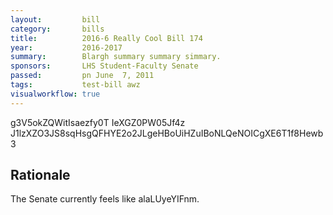 ```yaml
---
layout:         bill
category:       bills
title:          2016-6 Really Cool Bill 174
year:           2016-2017
summary:        Blargh summary summary simmary.
sponsors:       LHS Student-Faculty Senate
passed:         pn June  7, 2011
tags:           test-bill awz
visualworkflow: true
---
```



g3V5okZQWitIsaezfy0T IeXGZ0PW05Jf4z J1lzXZO3JS8sqHsgQFHYE2o2JLgeHBoUiHZuIBoNLQeNOICgXE6T1f8Hewb3 




Rationale
---------
The Senate currently feels like alaLUyeYIFnm.
